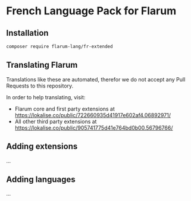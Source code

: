 # French Language Pack for Flarum

## Installation

```bash
composer require flarum-lang/fr-extended
```

## Translating Flarum

Translations like these are automated, therefor we do not accept any Pull Requests to this repository.

In order to help translating, visit:

- Flarum core and first party extensions at https://lokalise.co/public/722660935d41917e602af4.06892971/
- All other third party extensions at https://lokalise.co/public/905741775d41e764bd0b00.56796766/

## Adding extensions

...

## Adding languages

...
